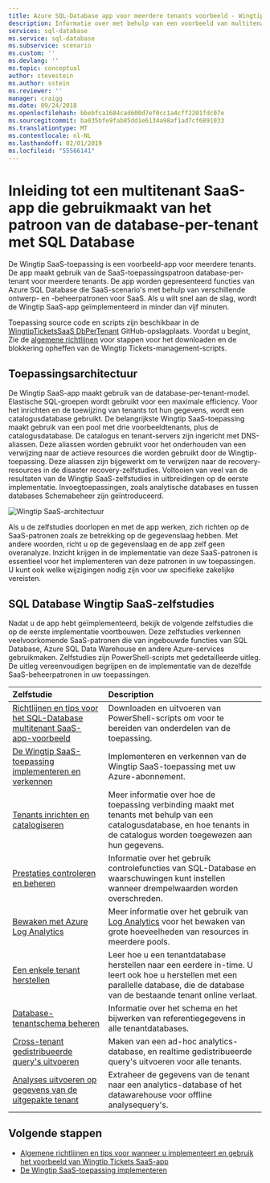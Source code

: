 ```yaml
---
title: Azure SQL-Database app voor meerdere tenants voorbeeld - Wingtip SaaS | Microsoft Docs
description: Informatie over met behulp van een voorbeeld van multitenant-toepassing die gebruikmaakt van Azure SQL Database, het Wingtip SaaS-voorbeeld
services: sql-database
ms.service: sql-database
ms.subservice: scenario
ms.custom: ''
ms.devlang: ''
ms.topic: conceptual
author: stevestein
ms.author: sstein
ms.reviewer: ''
manager: craigg
ms.date: 09/24/2018
ms.openlocfilehash: bbebfca1684cad600d7ef0cc1a4cff2201fdc07e
ms.sourcegitcommit: ba035bfe9fab85dd1e6134a98af1ad7cf6891033
ms.translationtype: MT
ms.contentlocale: nl-NL
ms.lasthandoff: 02/01/2019
ms.locfileid: "55566141"
---
```

# <a name="introduction-to-a-multitenant-saas-app-that-uses-the-database-per-tenant-pattern-with-sql-database"></a>Inleiding tot een multitenant SaaS-app die gebruikmaakt van het patroon van de database-per-tenant met SQL Database

De Wingtip SaaS-toepassing is een voorbeeld-app voor meerdere tenants. De app maakt gebruik van de SaaS-toepassingspatroon database-per-tenant voor meerdere tenants. De app worden gepresenteerd functies van Azure SQL Database die SaaS-scenario's met behulp van verschillende ontwerp- en -beheerpatronen voor SaaS. Als u wilt snel aan de slag, wordt de Wingtip SaaS-app geïmplementeerd in minder dan vijf minuten.

Toepassing source code en scripts zijn beschikbaar in de [WingtipTicketsSaaS DbPerTenant](https://github.com/Microsoft/WingtipTicketsSaaS-DbPerTenant) GitHub-opslagplaats. Voordat u begint, Zie de [algemene richtlijnen](saas-tenancy-wingtip-app-guidance-tips.md) voor stappen voor het downloaden en de blokkering opheffen van de Wingtip Tickets-management-scripts.

## <a name="application-architecture"></a>Toepassingsarchitectuur

De Wingtip SaaS-app maakt gebruik van de database-per-tenant-model. Elastische SQL-groepen wordt gebruikt voor een maximale efficiency. Voor het inrichten en de toewijzing van tenants tot hun gegevens, wordt een catalogusdatabase gebruikt. De belangrijkste Wingtip SaaS-toepassing maakt gebruik van een pool met drie voorbeeldtenants, plus de catalogusdatabase. De catalogus en tenant-servers zijn ingericht met DNS-aliassen. Deze aliassen worden gebruikt voor het onderhouden van een verwijzing naar de actieve resources die worden gebruikt door de Wingtip-toepassing. Deze aliassen zijn bijgewerkt om te verwijzen naar de recovery-resources in de disaster recovery-zelfstudies. Voltooien van veel van de resultaten van de Wingtip SaaS-zelfstudies in uitbreidingen op de eerste implementatie. Invoegtoepassingen, zoals analytische databases en tussen databases Schemabeheer zijn geïntroduceerd.


![Wingtip SaaS-architectuur](media/saas-dbpertenant-wingtip-app-overview/app-architecture.png)


Als u de zelfstudies doorlopen en met de app werken, zich richten op de SaaS-patronen zoals ze betrekking op de gegevenslaag hebben. Met andere woorden, richt u op de gegevenslaag en de app zelf geen overanalyze. Inzicht krijgen in de implementatie van deze SaaS-patronen is essentieel voor het implementeren van deze patronen in uw toepassingen. U kunt ook welke wijzigingen nodig zijn voor uw specifieke zakelijke vereisten.

## <a name="sql-database-wingtip-saas-tutorials"></a>SQL Database Wingtip SaaS-zelfstudies

Nadat u de app hebt geïmplementeerd, bekijk de volgende zelfstudies die op de eerste implementatie voortbouwen. Deze zelfstudies verkennen veelvoorkomende SaaS-patronen die van ingebouwde functies van SQL Database, Azure SQL Data Warehouse en andere Azure-services gebruikmaken. Zelfstudies zijn PowerShell-scripts met gedetailleerde uitleg. De uitleg vereenvoudigen begrijpen en de implementatie van de dezelfde SaaS-beheerpatronen in uw toepassingen.


| Zelfstudie | Description |
|:--|:--|
| [Richtlijnen en tips voor het SQL-Database multitenant SaaS-app-voorbeeld](saas-tenancy-wingtip-app-guidance-tips.md) | Downloaden en uitvoeren van PowerShell-scripts om voor te bereiden van onderdelen van de toepassing. |
|[De Wingtip SaaS-toepassing implementeren en verkennen](saas-dbpertenant-get-started-deploy.md)|  Implementeren en verkennen van de Wingtip SaaS-toepassing met uw Azure-abonnement. |
|[Tenants inrichten en catalogiseren](saas-dbpertenant-provision-and-catalog.md)| Meer informatie over hoe de toepassing verbinding maakt met tenants met behulp van een catalogusdatabase, en hoe tenants in de catalogus worden toegewezen aan hun gegevens. |
|[Prestaties controleren en beheren](saas-dbpertenant-performance-monitoring.md)| Informatie over het gebruik controlefuncties van SQL-Database en waarschuwingen kunt instellen wanneer drempelwaarden worden overschreden. |
|[Bewaken met Azure Log Analytics](saas-dbpertenant-log-analytics.md) | Meer informatie over het gebruik van [Log Analytics](../log-analytics/log-analytics-overview.md) voor het bewaken van grote hoeveelheden van resources in meerdere pools. |
|[Een enkele tenant herstellen](saas-dbpertenant-restore-single-tenant.md)| Leer hoe u een tenantdatabase herstellen naar een eerdere in-time. U leert ook hoe u herstellen met een parallelle database, die de database van de bestaande tenant online verlaat. |
|[Database-tenantschema beheren](saas-tenancy-schema-management.md)| Informatie over het schema en het bijwerken van referentiegegevens in alle tenantdatabases. |
|[Cross-tenant gedistribueerde query's uitvoeren](saas-tenancy-cross-tenant-reporting.md) | Maken van een ad-hoc analytics-database, en realtime gedistribueerde query's uitvoeren voor alle tenants.  |
|[Analyses uitvoeren op gegevens van de uitgepakte tenant](saas-tenancy-tenant-analytics.md) | Extraheer de gegevens van de tenant naar een analytics-database of het datawarehouse voor offline analysequery's. |


## <a name="next-steps"></a>Volgende stappen

- [Algemene richtlijnen en tips voor wanneer u implementeert en gebruik het voorbeeld van Wingtip Tickets SaaS-app](saas-tenancy-wingtip-app-guidance-tips.md)
- [De Wingtip SaaS-toepassing implementeren](saas-dbpertenant-get-started-deploy.md)
